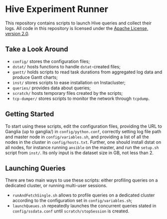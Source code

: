 # Hive Experiment Runner
This repository contains scripts to launch Hive queries and collect their logs.
All code in this repository is licensed under the
[Apache License, version 2.0](http://www.apache.org/licenses/LICENSE-2.0).

## Take a Look Around

* `config/` stores the configuration files;
* `dstat/` hosts functions to handle `dstat`-created files;
* `gantt/` holds scripts to read task durations from aggregated log data and produce
           Gantt charts;
* `inst/` stores scripts to ease installation on Instacluster;
* `queries/` provides data about queries;
* `scratch/` hosts temporary files created by the scripts;
* `tcp-dumper/` stores scripts to monitor the network through `tcpdump`.

## Getting Started

To start using these scripts, edit the configuration files, providing the
URL to Ganglia (up to ganglia/) in `config/python.conf`, correctly setting
log file path and master node in `config/variables.sh`, and providing a
list of all the nodes in the cluster in `config/hosts.txt`.
Further, one should install dstat on all nodes, for instance running
`ansible` on the master, and run the `setup.sh` script from `inst/`.
Its only input is the dataset size in GB, not less than 2.

## Launching Queries

There are two main ways to use these scripts: either profiling queries on a dedicated
cluster, or running multi-user sessions.

* `runAndFetchSingle.sh` allows to profile queries on a dedicated cluster according
to the configuration set in `config/variables.sh`;
* `launchQueues.sh` repeatedly launches the concurrent queries stated in
    `config/ssdata.conf` until `scratch/stopSession` is created.
